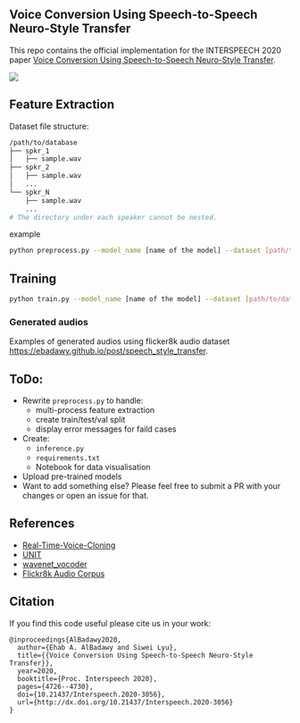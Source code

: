 ## Voice Conversion Using Speech-to-Speech Neuro-Style Transfer

This repo contains the official implementation for the INTERSPEECH 2020 paper [Voice Conversion Using Speech-to-Speech Neuro-Style Transfer](http://www.interspeech2020.org/uploadfile/pdf/Thu-3-4-11.pdf).


[![](https://ebadawy.github.io/post/speech_style_transfer/synthesis_pipeline.png)](https://youtu.be/zbVQwqx-kYk)

## Feature Extraction

Dataset file structure:

```bash
/path/to/database
├── spkr_1
│   ├── sample.wav
├── spkr_2
│   ├── sample.wav
│   ...
└── spkr_N
    ├── sample.wav
    ...
# The directory under each speaker cannot be nested.
```

example

```bash
python preprocess.py --model_name [name of the model] --dataset [path/to/dataset]
```

## Training

```bash
python train.py --model_name [name of the model] --dataset [path/to/dataset]
```

### Generated audios

Examples of generated audios using flicker8k audio dataset https://ebadawy.github.io/post/speech_style_transfer.

## ToDo:

- Rewrite `preprocess.py` to handle:
  - multi-process feature extraction
  - create train/test/val split
  - display error messages for faild cases
- Create:
  - `inference.py`
  - `requirements.txt`
  - Notebook for data visualisation
- Upload pre-trained models
- Want to add something else? Please feel free to submit a PR with your changes or open an issue for that.


## References

- [Real-Time-Voice-Cloning](https://github.com/CorentinJ/Real-Time-Voice-Cloning)
- [UNIT](https://github.com/mingyuliutw/UNIT)
- [wavenet_vocoder](https://github.com/r9y9/wavenet_vocoder)
- [Flickr8k Audio Corpus](https://groups.csail.mit.edu/sls/downloads/flickraudio/)


## Citation

If you find this code useful please cite us in your work:
```
@inproceedings{AlBadawy2020,
  author={Ehab A. AlBadawy and Siwei Lyu},
  title={{Voice Conversion Using Speech-to-Speech Neuro-Style Transfer}},
  year=2020,
  booktitle={Proc. Interspeech 2020},
  pages={4726--4730},
  doi={10.21437/Interspeech.2020-3056},
  url={http://dx.doi.org/10.21437/Interspeech.2020-3056}
}
```
